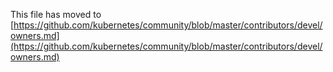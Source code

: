 This file has moved to [https://github.com/kubernetes/community/blob/master/contributors/devel/owners.md](https://github.com/kubernetes/community/blob/master/contributors/devel/owners.md)
